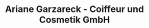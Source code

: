 ---
title: "Ariane Garzareck - Coiffeur und Cosmetik GmbH"
url: /halle-saale/ariane-garzareck-coiffeur-und-cosmetik-gmbh/
shop: Friseur
---